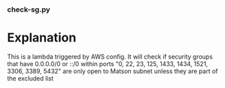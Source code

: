 ### check-sg.py

# Explanation 
This is a lambda triggered by AWS config. It will check if security groups that have 0.0.0.0/0 or ::/0 within ports "0, 22, 23, 125, 1433, 1434, 1521, 3306, 3389, 5432" are only open to Matson subnet unless they are part of the excluded list